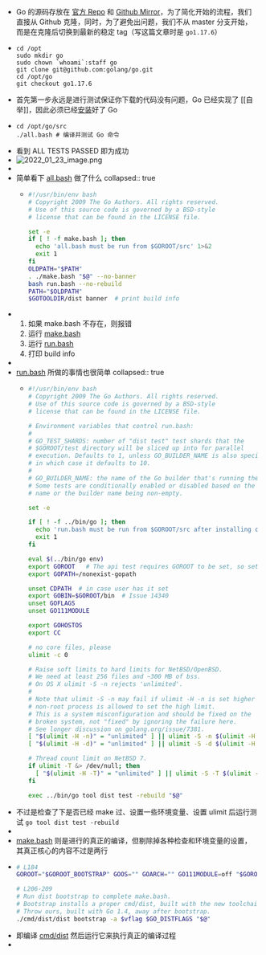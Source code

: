 - Go 的源码存放在 [官方 Repo](https://go.googlesource.com/go) 和 [Github Mirror](https://github.com/golang/go)，为了简化开始的流程，我们直接从 Github 克隆，同时，为了避免出问题，我们不从 master 分支开始，而是在克隆后切换到最新的稳定 tag（写这篇文章时是 `go1.17.6`）
- ```shell
  cd /opt
  sudo mkdir go
  sudo chown `whoami`:staff go
  git clone git@github.com:golang/go.git
  cd /opt/go
  git checkout go1.17.6
  ```
- 首先第一步永远是进行测试保证你下载的代码没有问题，Go 已经实现了 [[自举]]，因此必须已经[安装](https://go.dev/doc/install)好了 Go
- ```shell
  cd /opt/go/src
  ./all.bash # 编译并测试 Go 命令
  ```
- 看到 ALL TESTS PASSED 即为成功
- ![2022_01_23_image.png](https://cdn.logseq.com/%2Fa738fab4-25bd-41b0-bb53-62a3b83356f2e53e27f4-77ff-479d-86b8-99898dd25a7a2022_01_23_image.png?Expires=4796492069&Signature=NwGei1solzhSzx49snivfHP9fztWpD3~TQxbirr6Pq8chTZzSvycL~KZ9tADVSDMSgjLvUvSY1Y-1gqgh4R2qlEflcNt0TDY2~8FDe838tklTeRAipInXrofUDqQMvz723B7fOcLGqQglr8UhYjWszPF-5ESINCe0pDjijDtFML4BgOricwJRjfMtwxwBWC1qLdXKN5jC3EWajMsYNMKr5G9qutm67s7ox03aPUhokHe9YZiUhfXr8TtG-1SsguxnWJF8ICF~VKCHOt37OsbF4u82ucFPxxShCBc6-QlaK9ZbJPMvTnD4QUj7CGGin5iHssmYmSKyYUbe0L5daSF3g__&Key-Pair-Id=APKAJE5CCD6X7MP6PTEA)
-
- 简单看下 [all.bash](https://github.com/golang/go/blob/go1.17.6/src/all.bash) 做了什么
  collapsed:: true
	- ```bash
	  #!/usr/bin/env bash
	  # Copyright 2009 The Go Authors. All rights reserved.
	  # Use of this source code is governed by a BSD-style
	  # license that can be found in the LICENSE file.
	  
	  set -e
	  if [ ! -f make.bash ]; then
	  	echo 'all.bash must be run from $GOROOT/src' 1>&2
	  	exit 1
	  fi
	  OLDPATH="$PATH"
	  . ./make.bash "$@" --no-banner
	  bash run.bash --no-rebuild
	  PATH="$OLDPATH"
	  $GOTOOLDIR/dist banner  # print build info
	  ```
- 1. 如果 make.bash 不存在，则报错
  2. 运行 [make.bash](https://github.com/golang/go/blob/go1.17.6/src/make.bash)
  3. 运行 [run.bash](https://github.com/golang/go/blob/go1.17.6/src/run.bash)
  4. 打印 build info
-
- [run.bash](https://github.com/golang/go/blob/go1.17.6/src/run.bash) 所做的事情也很简单
  collapsed:: true
	- ```bash
	  #!/usr/bin/env bash
	  # Copyright 2009 The Go Authors. All rights reserved.
	  # Use of this source code is governed by a BSD-style
	  # license that can be found in the LICENSE file.
	  
	  # Environment variables that control run.bash:
	  #
	  # GO_TEST_SHARDS: number of "dist test" test shards that the
	  # $GOROOT/test directory will be sliced up into for parallel
	  # execution. Defaults to 1, unless GO_BUILDER_NAME is also specified,
	  # in which case it defaults to 10.
	  #
	  # GO_BUILDER_NAME: the name of the Go builder that's running the tests.
	  # Some tests are conditionally enabled or disabled based on the builder
	  # name or the builder name being non-empty.
	  
	  set -e
	  
	  if [ ! -f ../bin/go ]; then
	  	echo 'run.bash must be run from $GOROOT/src after installing cmd/go' 1>&2
	  	exit 1
	  fi
	  
	  eval $(../bin/go env)
	  export GOROOT   # The api test requires GOROOT to be set, so set it to match ../bin/go.
	  export GOPATH=/nonexist-gopath
	  
	  unset CDPATH	# in case user has it set
	  export GOBIN=$GOROOT/bin  # Issue 14340
	  unset GOFLAGS
	  unset GO111MODULE
	  
	  export GOHOSTOS
	  export CC
	  
	  # no core files, please
	  ulimit -c 0
	  
	  # Raise soft limits to hard limits for NetBSD/OpenBSD.
	  # We need at least 256 files and ~300 MB of bss.
	  # On OS X ulimit -S -n rejects 'unlimited'.
	  #
	  # Note that ulimit -S -n may fail if ulimit -H -n is set higher than a
	  # non-root process is allowed to set the high limit.
	  # This is a system misconfiguration and should be fixed on the
	  # broken system, not "fixed" by ignoring the failure here.
	  # See longer discussion on golang.org/issue/7381.
	  [ "$(ulimit -H -n)" = "unlimited" ] || ulimit -S -n $(ulimit -H -n)
	  [ "$(ulimit -H -d)" = "unlimited" ] || ulimit -S -d $(ulimit -H -d)
	  
	  # Thread count limit on NetBSD 7.
	  if ulimit -T &> /dev/null; then
	  	[ "$(ulimit -H -T)" = "unlimited" ] || ulimit -S -T $(ulimit -H -T)
	  fi
	  
	  exec ../bin/go tool dist test -rebuild "$@"
	  ```
- 不过是检查了下是否已经 make 过、设置一些环境变量、设置 ulimit 后运行测试 `go tool dist test -rebuild`
-
- [make.bash](https://github.com/golang/go/blob/go1.17.6/src/make.bash) 则是进行的真正的编译，但剔除掉各种检查和环境变量的设置，其真正核心的内容不过是两行
- ```bash
  # L184
  GOROOT="$GOROOT_BOOTSTRAP" GOOS="" GOARCH="" GO111MODULE=off "$GOROOT_BOOTSTRAP/bin/go" build -o cmd/dist/dist ./cmd/dist
  
  # L206-209
  # Run dist bootstrap to complete make.bash.
  # Bootstrap installs a proper cmd/dist, built with the new toolchain.
  # Throw ours, built with Go 1.4, away after bootstrap.
  ./cmd/dist/dist bootstrap -a $vflag $GO_DISTFLAGS "$@"
  ```
- 即编译 [cmd/dist](https://pkg.go.dev/cmd/dist) 然后运行它来执行真正的编译过程
-